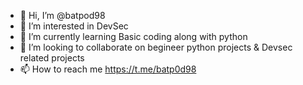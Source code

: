 - 👋 Hi, I’m @batpod98
- 👀 I’m interested in DevSec
- 🌱 I’m currently learning Basic coding along with python
- 💞️ I’m looking to collaborate on begineer python projects & Devsec related projects
- 📫 How to reach me https://t.me/batp0d98

<!---
batpod98/batpod98 is a ✨ special ✨ repository because its `README.md` (this file) appears on your GitHub profile.
You can click the Preview link to take a look at your changes.
--->
